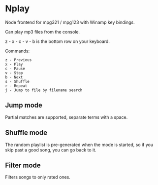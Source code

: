 # Nplay

Node frontend for mpg321 / mpg123 with Winamp key bindings.

Can play mp3 files from the console.

z - x - c - v - b is the bottom row on your keyboard.

Commands:

    z - Previous
    x - Play
    c - Pause
    v - Stop
    b - Next
    s - Shuffle
    r - Repeat
    j - Jump to file by filename search

## Jump mode

Partial matches are supported, separate terms with a space.

## Shuffle mode

The random playlist is pre-generated when the mode is started, so if you skip past a good song, you can go back to it.

## Filter mode

Filters songs to only rated ones.
